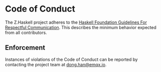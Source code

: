 # Code of Conduct

The Z.Haskell project adheres to the [Haskell Foundation Guidelines For Respectful Communication](https://haskell.foundation/guidelines-for-respectful-communication/). This describes the minimum behavior expected from all contributors.

## Enforcement

Instances of violations of the Code of Conduct can be reported by contacting the project team at [dong.han@emqx.io](mailto:dong.han@emqx.io).
